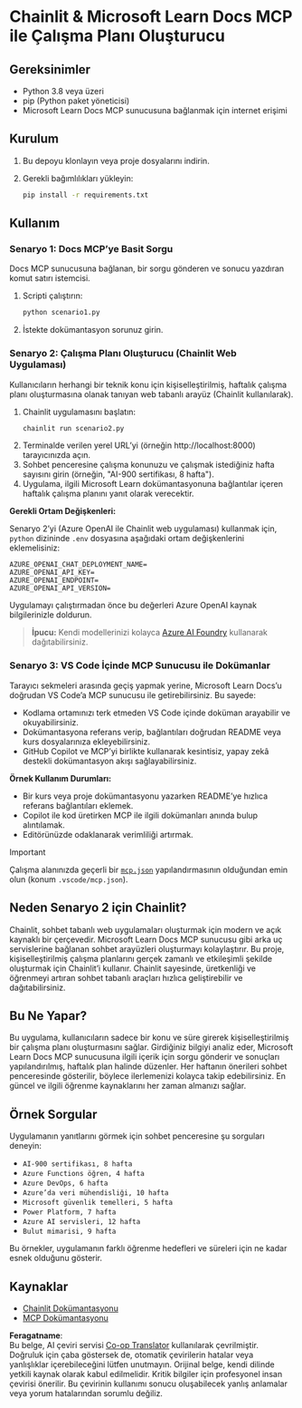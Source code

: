 <!--
CO_OP_TRANSLATOR_METADATA:
{
  "original_hash": "a05fb941810e539147fec53aaadbb6fd",
  "translation_date": "2025-07-14T06:40:19+00:00",
  "source_file": "09-CaseStudy/docs-mcp/solution/python/README.md",
  "language_code": "tr"
}
-->
# Chainlit & Microsoft Learn Docs MCP ile Çalışma Planı Oluşturucu

## Gereksinimler

- Python 3.8 veya üzeri
- pip (Python paket yöneticisi)
- Microsoft Learn Docs MCP sunucusuna bağlanmak için internet erişimi

## Kurulum

1. Bu depoyu klonlayın veya proje dosyalarını indirin.
2. Gerekli bağımlılıkları yükleyin:

   ```bash
   pip install -r requirements.txt
   ```

## Kullanım

### Senaryo 1: Docs MCP’ye Basit Sorgu
Docs MCP sunucusuna bağlanan, bir sorgu gönderen ve sonucu yazdıran komut satırı istemcisi.

1. Scripti çalıştırın:
   ```bash
   python scenario1.py
   ```
2. İstekte dokümantasyon sorunuz girin.

### Senaryo 2: Çalışma Planı Oluşturucu (Chainlit Web Uygulaması)
Kullanıcıların herhangi bir teknik konu için kişiselleştirilmiş, haftalık çalışma planı oluşturmasına olanak tanıyan web tabanlı arayüz (Chainlit kullanılarak).

1. Chainlit uygulamasını başlatın:
   ```bash
   chainlit run scenario2.py
   ```
2. Terminalde verilen yerel URL’yi (örneğin http://localhost:8000) tarayıcınızda açın.
3. Sohbet penceresine çalışma konunuzu ve çalışmak istediğiniz hafta sayısını girin (örneğin, "AI-900 sertifikası, 8 hafta").
4. Uygulama, ilgili Microsoft Learn dokümantasyonuna bağlantılar içeren haftalık çalışma planını yanıt olarak verecektir.

**Gerekli Ortam Değişkenleri:**

Senaryo 2’yi (Azure OpenAI ile Chainlit web uygulaması) kullanmak için, `python` dizininde `.env` dosyasına aşağıdaki ortam değişkenlerini eklemelisiniz:

```
AZURE_OPENAI_CHAT_DEPLOYMENT_NAME=
AZURE_OPENAI_API_KEY=
AZURE_OPENAI_ENDPOINT=
AZURE_OPENAI_API_VERSION=
```

Uygulamayı çalıştırmadan önce bu değerleri Azure OpenAI kaynak bilgilerinizle doldurun.

> **İpucu:** Kendi modellerinizi kolayca [Azure AI Foundry](https://ai.azure.com/) kullanarak dağıtabilirsiniz.

### Senaryo 3: VS Code İçinde MCP Sunucusu ile Dokümanlar

Tarayıcı sekmeleri arasında geçiş yapmak yerine, Microsoft Learn Docs’u doğrudan VS Code’a MCP sunucusu ile getirebilirsiniz. Bu sayede:
- Kodlama ortamınızı terk etmeden VS Code içinde doküman arayabilir ve okuyabilirsiniz.
- Dokümantasyona referans verip, bağlantıları doğrudan README veya kurs dosyalarınıza ekleyebilirsiniz.
- GitHub Copilot ve MCP’yi birlikte kullanarak kesintisiz, yapay zekâ destekli dokümantasyon akışı sağlayabilirsiniz.

**Örnek Kullanım Durumları:**
- Bir kurs veya proje dokümantasyonu yazarken README’ye hızlıca referans bağlantıları eklemek.
- Copilot ile kod üretirken MCP ile ilgili dokümanları anında bulup alıntılamak.
- Editörünüzde odaklanarak verimliliği artırmak.

> [!IMPORTANT]
> Çalışma alanınızda geçerli bir [`mcp.json`](../../../../../../09-CaseStudy/docs-mcp/solution/scenario3/mcp.json) yapılandırmasının olduğundan emin olun (konum `.vscode/mcp.json`).

## Neden Senaryo 2 için Chainlit?

Chainlit, sohbet tabanlı web uygulamaları oluşturmak için modern ve açık kaynaklı bir çerçevedir. Microsoft Learn Docs MCP sunucusu gibi arka uç servislerine bağlanan sohbet arayüzleri oluşturmayı kolaylaştırır. Bu proje, kişiselleştirilmiş çalışma planlarını gerçek zamanlı ve etkileşimli şekilde oluşturmak için Chainlit’i kullanır. Chainlit sayesinde, üretkenliği ve öğrenmeyi artıran sohbet tabanlı araçları hızlıca geliştirebilir ve dağıtabilirsiniz.

## Bu Ne Yapar?

Bu uygulama, kullanıcıların sadece bir konu ve süre girerek kişiselleştirilmiş bir çalışma planı oluşturmasını sağlar. Girdiğiniz bilgiyi analiz eder, Microsoft Learn Docs MCP sunucusuna ilgili içerik için sorgu gönderir ve sonuçları yapılandırılmış, haftalık plan halinde düzenler. Her haftanın önerileri sohbet penceresinde gösterilir, böylece ilerlemenizi kolayca takip edebilirsiniz. En güncel ve ilgili öğrenme kaynaklarını her zaman almanızı sağlar.

## Örnek Sorgular

Uygulamanın yanıtlarını görmek için sohbet penceresine şu sorguları deneyin:

- `AI-900 sertifikası, 8 hafta`
- `Azure Functions öğren, 4 hafta`
- `Azure DevOps, 6 hafta`
- `Azure’da veri mühendisliği, 10 hafta`
- `Microsoft güvenlik temelleri, 5 hafta`
- `Power Platform, 7 hafta`
- `Azure AI servisleri, 12 hafta`
- `Bulut mimarisi, 9 hafta`

Bu örnekler, uygulamanın farklı öğrenme hedefleri ve süreleri için ne kadar esnek olduğunu gösterir.

## Kaynaklar

- [Chainlit Dokümantasyonu](https://docs.chainlit.io/)
- [MCP Dokümantasyonu](https://github.com/MicrosoftDocs/mcp)

**Feragatname**:  
Bu belge, AI çeviri servisi [Co-op Translator](https://github.com/Azure/co-op-translator) kullanılarak çevrilmiştir. Doğruluk için çaba göstersek de, otomatik çevirilerin hatalar veya yanlışlıklar içerebileceğini lütfen unutmayın. Orijinal belge, kendi dilinde yetkili kaynak olarak kabul edilmelidir. Kritik bilgiler için profesyonel insan çevirisi önerilir. Bu çevirinin kullanımı sonucu oluşabilecek yanlış anlamalar veya yorum hatalarından sorumlu değiliz.